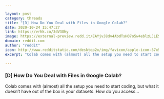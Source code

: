 ```yaml
---

layout: post
category: threads
title: "[D] How Do You Deal with Files in Google Colab?"
date: 2020-10-24 15:47:27
link: https://vrhk.co/3dV3Ohy
image: https://external-preview.redd.it/EAYjvJ8dv4AbdTsHO7o5w4eblzLJLESv6hZFWe0nezo.jpg?width=1200&height=628.272251309&auto=webp&crop=1200:628.272251309,smart&s=2b4966e020020cd5c57d80bbf244e1c3f41ac5f4
domain: reddit.com
author: "reddit"
icon: http://www.redditstatic.com/desktop2x/img/favicon/apple-icon-57x57.png
excerpt: "Colab comes with (almost) all the setup you need to start coding, but what it doesn’t have out of the box is your datasets. How do you access..."

---
```


### [D] How Do You Deal with Files in Google Colab?

Colab comes with (almost) all the setup you need to start coding, but what it doesn’t have out of the box is your datasets. How do you access...